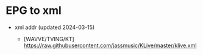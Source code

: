 # EPG to xml

* xml addr (updated 2024-03-15)

  - [WAVVE/TVING/KT]
    https://raw.githubusercontent.com/jassmusic/KLive/master/klive.xml

